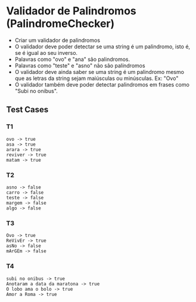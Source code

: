 # Validador de Palindromos (PalindromeChecker)

-   Criar um validador de palindromos
-   O validador deve poder detectar se uma string é um palindromo, isto é, se é igual ao seu inverso.
-   Palavras como "ovo" e "ana" são palindromos.
-   Palavras como "teste" e "asno" não são palíndromos
-   O validador deve ainda saber se uma string é um palindromo mesmo que as letras da string sejam maiúsculas ou minúsculas. Ex: "Ovo"
-   O validador também deve poder detectar palindromos em frases como "Subi no onibus".

## Test Cases

### T1

    ovo -> true
    asa -> true
    arara -> true
    reviver -> true
    matam -> true

### T2

    asno -> false
    carro -> false
    teste -> false
    margem -> false
    algo -> false

### T3

    Ovo -> true
    ReVivEr -> true
    asNo -> false
    mArGEm -> false

### T4

    subi no onibus -> true
    Anotaram a data da maratona -> true
    O lobo ama o bolo -> true
    Amor a Roma -> true
